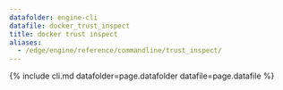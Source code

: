 ```yaml
---
datafolder: engine-cli
datafile: docker_trust_inspect
title: docker trust inspect
aliases:
  - /edge/engine/reference/commandline/trust_inspect/
---
```

<!--
This page is automatically generated from Docker's source code. If you want to
suggest a change to the text that appears here, open a ticket or pull request
in the source repository on GitHub:

https://github.com/docker/cli
-->

{% include cli.md datafolder=page.datafolder datafile=page.datafile %}
